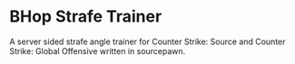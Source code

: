 # BHop Strafe Trainer
A server sided strafe angle trainer for Counter Strike: Source and Counter Strike: Global Offensive written in sourcepawn.